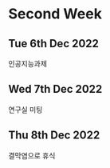 Second Week
=====================
Tue 6th Dec 2022
---------------------
인공지능과제

Wed 7th Dec 2022
-------------------
연구실 미팅

Thu 8th Dec 2022
--------------------
결막염으로 휴식
